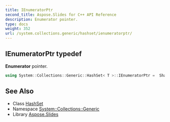 ```yaml
---
title: IEnumeratorPtr
second_title: Aspose.Slides for C++ API Reference
description: Enumerator pointer.
type: docs
weight: 352
url: /system.collections.generic/hashset/ienumeratorptr/
---
```

## IEnumeratorPtr typedef


**Enumerator** pointer.

```cpp
using System::Collections::Generic::HashSet< T >::IEnumeratorPtr =  SharedPtr<IEnumerator<T> >
```

## See Also

* Class [HashSet](../)
* Namespace [System::Collections::Generic](../../)
* Library [Aspose.Slides](../../../)